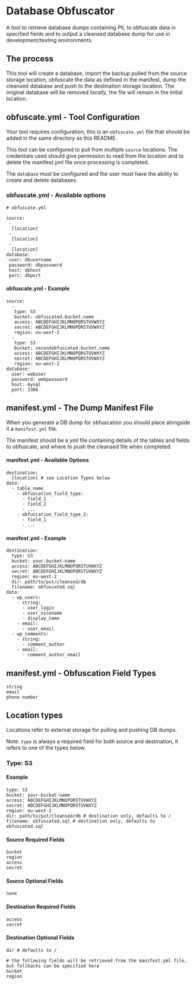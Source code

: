 # Database Obfuscator
A tool to retrieve database dumps containing PII, to obfuscate data in specified fields and to output a cleansed database dump for use in development/testing environments.


## The process
This tool will create a database, import the backup pulled from the source storage location, obfuscate the data as defined in the manifest, dump the cleansed database and push to the destination storage location.
The original database will be removed _locally_, the file will remain in the initial location. 


## obfuscate.yml - Tool Configuration
Your tool requires configuration, this is an `obfuscate.yml` file that should be added in the same directory as this README.

This tool can be configured to pull from multiple `source` locations. The credentials used should give permission to read from the location and to delete the manifest.yml file once processing is completed.

The `database` must be configured and the user must have the ability to create and delete databases.

### obfuscate.yml - Available options
```
# obfuscate.yml

source:
 -
  [location]
 -
  [location]
 -
  [location]
database:
 user: dbusername
 password: dbpassword
 host: dbhost
 port: dbport
```

#### obfuscate.yml - Example
```
source:
  -
   type: S3
   bucket: obfuscated.bucket.name
   access: ABCDEFGHIJKLMNOPQRSTUVWXYZ
   secret: ABCDEFGHIJKLMNOPQRSTUVWXYZ
   region: eu-west-2
  -
   type: S3
   bucket: secondobfuscated.bucket.name
   access: ABCDEFGHIJKLMNOPQRSTUVWXYZ
   secret: ABCDEFGHIJKLMNOPQRSTUVWXYZ
   region: eu-west-2
database:
  user: webuser
  password: webpassword
  host: mysql
  port: 3306
```


## manifest.yml - The Dump Manifest File
When you generate a DB dump for obfuscation you should place alongside it a `manifest.yml` file.

The manifest should be a yml file containing details of the tables and fields to obfuscate, and where to push the cleansed file when completed.

#### manifest.yml - Available Options
```
destination:
  [location] # see Location Types below
data:
  - table_name
    - obfuscation_field_type:
      - field_1
      - field_2
      - ...
    - obfuscation_field_type_2:
      - field_1
      - ...
```

#### manifest.yml - Example
```
destination:
  type: S3
  bucket: your-bucket-name
  access: ABCDEFGHIJKLMNOPQRSTUVWXYZ
  secret: ABCDEFGHIJKLMNOPQRSTUVWXYZ
  region: eu-west-2
  dir: path/to/put/cleansed/db
  filename: obfuscated.sql
data:
  - wp_users:
    - string:
      - user_login
      - user_nicename
      - display_name
    - email:
      - user_email
  - wp_comments:
    - string:
      - comment_author
    - email:
      - comment_author_email
```

## manifest.yml - Obfuscation Field Types
```
string
email
phone number
```




## Location types
Locations refer to external storage for pulling and pushing DB dumps.

Note: `type` is always a required field for both source and destination, it refers to one of the types below.

### Type: S3
#### Example
```
type: S3
bucket: your-bucket-name
access: ABCDEFGHIJKLMNOPQRSTUVWXYZ
secret: ABCDEFGHIJKLMNOPQRSTUVWXYZ
region: eu-west-2
dir: path/to/put/cleansed/db # destination only, defaults to /
filename: obfuscated.sql # destination only, defaults to obfuscated.sql
```

#### Source Required Fields
```
bucket
region
access
secret
```

#### Source Optional Fields
```
none
```

#### Destination Required Fields
```
access
secret
```

#### Destination Optional Fields
```
dir # defaults to /

# the following fields will be retrieved from the manifest.yml file, but fallbacks can be specified here
bucket
region
```


